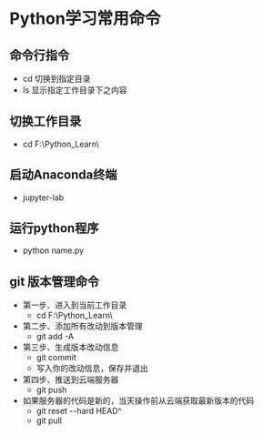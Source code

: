 # Python学习常用命令

## 命令行指令

* cd 切换到指定目录
* ls 显示指定工作目录下之内容

## 切换工作目录

* cd F:\Python_Learn\

## 启动Anaconda终端

* jupyter-lab

## 运行python程序

* python name.py

## git 版本管理命令

* 第一步、进入到当前工作目录
  * cd F:\Python_Learn\
* 第二步、添加所有改动到版本管理
  * git add -A
* 第三步、生成版本改动信息
  * git commit
  * 写入你的改动信息，保存并退出
* 第四步、推送到云端服务器
  * git push
* 如果服务器的代码是新的，当天操作前从云端获取最新版本的代码
  * git reset --hard HEAD^
  * git pull
